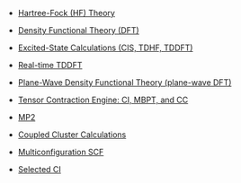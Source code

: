   - [Hartree-Fock (HF)
    Theory](Hartree-Fock_Theory_for_Molecules "wikilink")

<!-- end list -->

  - [Density Functional Theory
    (DFT)](Density-Functional-Theory-for-Molecules "wikilink")

<!-- end list -->

  - [Excited-State Calculations (CIS, TDHF,
    TDDFT)](Excited-State-Calculations "wikilink")

<!-- end list -->

  - [Real-time TDDFT](RT-TDDFT "wikilink")

<!-- end list -->

  - [Plane-Wave Density Functional Theory (plane-wave
    DFT)](Plane-Wave-Density-Functional-Theory "wikilink")

<!-- end list -->

  - [Tensor Contraction Engine: CI, MBPT, and CC](TCE "wikilink")

<!-- end list -->

  - [MP2](MP2 "wikilink")

<!-- end list -->

  - [Coupled Cluster Calculations](CCSD "wikilink")

<!-- end list -->

  - [Multiconfiguration SCF](Multiconfiguration_SCF "wikilink")

<!-- end list -->

  - [Selected CI](SELCI "wikilink")
